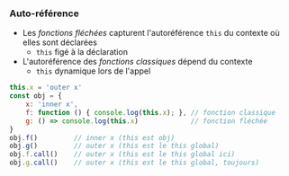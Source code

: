 ### Auto-référence

<div class="r-stack">

<div class="fragment fade-out" data-fragment-index="1">

* Les *fonctions fléchées* capturent l'autoréférence `this` du contexte où elles sont déclarées
    * `this` figé à la déclaration
* L'autoréférence des *fonctions classiques* dépend du contexte
    * `this` dynamique lors de l'appel

</div>

<div class="fragment" data-fragment-index="1">

```javascript
this.x = 'outer x'
const obj = {
    x: 'inner x',
    f: function () { console.log(this.x); }, // fonction classique
    g: () => console.log(this.x)             // fonction fléchée
}
obj.f()         // inner x (this est obj) 
obj.g()         // outer x (this est le this global)
obj.f.call()    // outer x (this est le this global ici)
obj.g.call()    // outer x (this est le this global, toujours)
```
</div>

</div>
